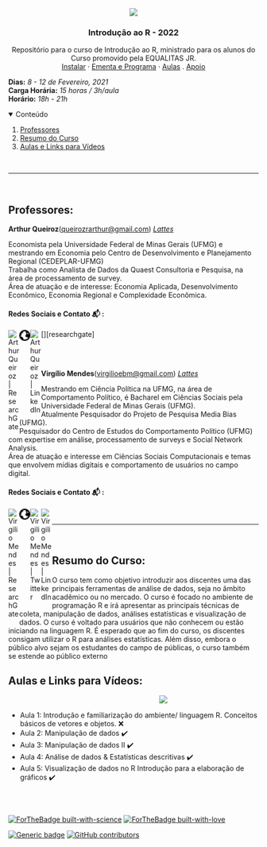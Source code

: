 
<p align="center">
  <img align='center' src="Img/R.png" width="90">
    <h3 align="center"> Introdução ao R - 2022 </h3>
    </p>
    


<p align="center">
  Repositório para o curso de Introdução ao R, ministrado para os alunos do Curso promovido pela EQUALITAS JR.
    <br />
    <a href="">Instalar</a>
    ·
    <a href="">Ementa e Programa</a>
    ·
    <a href="">Aulas</a>
    .
  <a href="">Apoio</a>
  </p>
</p>



**Dias:** *8 - 12 de Fevereiro, 2021* <br />
**Carga Horária:** *15 horas / 3h/aula* <br />
**Horário:** *18h - 21h* <br />


<!-- TABLE OF CONTENTS -->
<details open="open">
  <summary>Conteúdo</summary>
  <ol>
    <li>
      <a href="#professores">Professores</a>
    </li>
    <li>
      <a href="#resumo-do-curso">Resumo do Curso</a>
    </li>
    <li><a href="#aulas-e-links-para-vídeos">Aulas e Links para Vídeos</a></li>
  </ol>
</details>

<br />

******

<br />

## Professores:

**Arthur Queiroz**([queirozrarthur@gmail.com](mailto:queirozrarthur@gmail.com))
[*Lattes*](http://buscatextual.cnpq.br/buscatextual/visualizacv.do?id=K2970916U4)

Economista pela Universidade Federal de Minas Gerais (UFMG) e mestrando em Economia pelo Centro de Desenvolvimento e Planejamento Regional (CEDEPLAR-UFMG) <br />
Trabalha como Analista de Dados da Quaest Consultoria e Pesquisa, na área de processamento de survey.  <br />
Área de atuação e de interesse: Economia Aplicada, Desenvolvimento Econômico, Economia Regional e Complexidade Econômica. <br />

#### Redes Sociais e Contato :mailbox_with_mail: :
[<img align="left" alt="Arthur Queiroz | ResearchGate" width="22px" src="https://cdn.jsdelivr.net/npm/simple-icons@v3/icons/researchgate.svg" />][researchgate]
[<img align="left" alt="Arthur Queiroz" width="22px" src="https://raw.githubusercontent.com/iconic/open-iconic/master/svg/globe.svg" />][website]
[<img align="left" alt="Arthur Queiroz | LinkedIn" width="22px" src="https://cdn.jsdelivr.net/npm/simple-icons@v3/icons/linkedin.svg" />][linkedin]

<br />


<br />

**Virgílio Mendes**([virgilioebm@gmail.com](mailto:virgilioebm@gmail.com))
[*Lattes*](http://lattes.cnpq.br/3781647781988333)

Mestrando em Ciência Política na UFMG, na área de Comportamento Político, é Bacharel em Ciências Sociais pela Universidade Federal de Minas Gerais (UFMG). <br />
Atualmente Pesquisador do Projeto de Pesquisa Media Bias (UFMG). <br />
Pesquisador do Centro de Estudos do Comportamento Político (UFMG) com expertise em análise, processamento de surveys e Social Network Analysis. <br />
Área de atuação e interesse em Ciências Sociais Computacionais e temas que envolvem mídias digitais e comportamento de usuários no campo digital. <br />

#### Redes Sociais e Contato :mailbox_with_mail: :
[<img align="left" alt="Virgilio Mendes | ResearchGate" width="22px" src="https://cdn.jsdelivr.net/npm/simple-icons@v3/icons/researchgate.svg" />][researchgate2]
[<img align="left" alt="virgiliomendes.github.io" width="22px" src="https://raw.githubusercontent.com/iconic/open-iconic/master/svg/globe.svg" />][website2]
[<img align="left" alt="Virgilio Mendes | Twitter" width="22px" src="https://cdn.jsdelivr.net/npm/simple-icons@v3/icons/twitter.svg" />][twitter2]
[<img align="left" alt="Virgilio Mendes | LinkedIn" width="22px" src="https://cdn.jsdelivr.net/npm/simple-icons@v3/icons/linkedin.svg" />][linkedin2]

<br />


****

<br />


## Resumo do Curso:
O curso tem como objetivo introduzir aos discentes uma das principais ferramentas de análise de dados, seja no âmbito acadêmico ou no mercado. O curso é focado
no ambiente de programação R e irá apresentar as principais técnicas de coleta, manipulação de dados, análises estatísticas e visualização de dados.
O curso é voltado para usuários que não conhecem ou estão iniciando na linguagem R. É esperado que ao fim do curso, os discentes consigam utilizar o R para análises
estatísticas. Além disso, embora o público alvo sejam os estudantes do campo de públicas, o curso também se estende ao público externo

## Aulas e Links para Vídeos:

<img align='right' src="https://media.giphy.com/media/5ndklThG9vUUdTmgMn/giphy.gif" width="200">


<br />


- Aula 1: Introdução e familiarização do ambiente/ linguagem R. Conceitos básicos de vetores e objetos. :x:
- Aula 2: Manipulação de dados :heavy_check_mark:
- Aula 3: Manipulação de dados II :heavy_check_mark:
- Aula 4: Análise de dados & Estatísticas descritivas :heavy_check_mark:
- Aula 5: Visualização de dados no R Introdução para a elaboração de gráficos :heavy_check_mark:



<br />
<br />



[![ForTheBadge built-with-science](http://ForTheBadge.com/images/badges/built-with-science.svg)](https://GitHub.com/Naereen/)
[![ForTheBadge built-with-love](http://ForTheBadge.com/images/badges/built-with-love.svg)](https://GitHub.com/Naereen/)


[website]: https://sites.google.com/view/arthur-queiroz/home?authuser=0
[twitter]: http://buscatextual.cnpq.br/buscatextual/visualizacv.do?id=K2970916U4
[linkedin]: https://www.linkedin.com/in/queirozrarthur/

[researchgate2]: https://www.researchgate.net/profile/Virgilio_Mendes3
[website2]: https://virgiliomendes.github.io
[twitter2]: https://twitter.com/Mendes_txt
[linkedin2]: https://www.linkedin.com/in/virgiliomendes/



[![Generic badge](https://img.shields.io/badge/Updated-Yes-<GREEN>.svg)](https://shields.io/)
[![GitHub contributors](https://img.shields.io/github/contributors/Naereen/StrapDown.js.svg)](https://GitHub.com/Naereen/StrapDown.js/graphs/contributors/)


